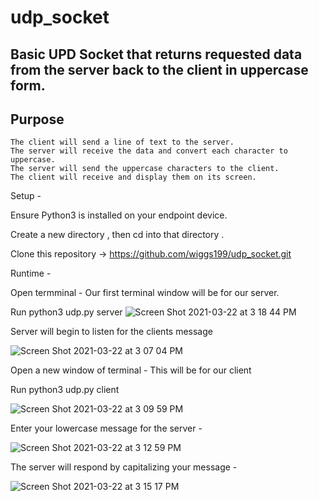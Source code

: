 # udp_socket

## Basic UPD Socket that returns requested data from the server back to the client in uppercase form.  

## Purpose

    The client will send a line of text to the server.
    The server will receive the data and convert each character to uppercase.
    The server will send the uppercase characters to the client.
    The client will receive and display them on its screen.

Setup - 

Ensure Python3 is installed on your endpoint device. 

Create a new directory , then cd into that directory .

Clone this repository -> https://github.com/wiggs199/udp_socket.git 

Runtime -

Open termminal - Our first terminal window will be for our server. 

Run python3 udp.py server 
![Screen Shot 2021-03-22 at 3 18 44 PM](https://user-images.githubusercontent.com/46654803/112046028-e5c4e580-8b21-11eb-991a-f06b463e8aa5.png)

Server will begin to listen for the clients message 

![Screen Shot 2021-03-22 at 3 07 04 PM](https://user-images.githubusercontent.com/46654803/112044495-46ebb980-8b20-11eb-8941-b7a582999036.png)

Open a new window of terminal - This will be for our client 

Run python3 udp.py client

![Screen Shot 2021-03-22 at 3 09 59 PM](https://user-images.githubusercontent.com/46654803/112044950-acd84100-8b20-11eb-9dbf-77391ddf4be0.png)

Enter your lowercase message for the server - 

![Screen Shot 2021-03-22 at 3 12 59 PM](https://user-images.githubusercontent.com/46654803/112045319-18baa980-8b21-11eb-82a6-7d21138f1c4a.png)

The server will respond by capitalizing your message - 

![Screen Shot 2021-03-22 at 3 15 17 PM](https://user-images.githubusercontent.com/46654803/112045603-6afbca80-8b21-11eb-803b-ed6fdbf8c1de.png)




